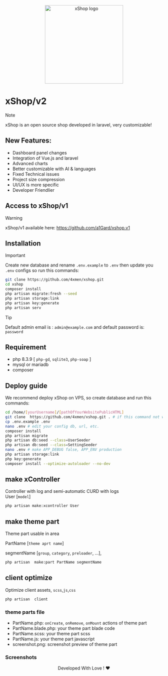 <div align="center">
    <img width="250" src="resources/images/xshop-logo.svg" alt="xShop logo">
</div>

# xShop/v2

> [!NOTE]
> xShop is an open source shop developed in laravel, very customizable!

## New Features:

- Dashboard panel changes
- Integration of Vue.js and laravel
- Advanced charts
- Better customizable with AI & languages
- Fixed Technical issues
- Project size compression
- UI/UX is more specific
- Developer Friendlier

## Access to xShop/v1
> [!WARNING]  
> xShop/v1 available here: <a href="https://github.com/a1Gard/xshop.v1">https://github.com/a1Gard/xshop.v1</a>


## Installation

> [!IMPORTANT]  
> Create new database and rename `.env.example` to `.env` then update you `.env` configs so run this commands:

```bash
git clone https://github.com/4xmen/xshop.git
cd xshop
composer install
php artisan migrate:fresh --seed
php artisan storage:link
php artisan key:generate
php artisan serv
```

> [!TIP]
> Default admin email is : `admin@example.com` and default password is: `password`

## Requirement

- php 8.3.9 [ `php-gd`, `sqlite3`, `php-soap` ]
- mysql or mariadb
- composer

## Deploy guide

We recommend deploy xShop on VPS, so create database and run this commands:

```bash
cd /home/[yourUsername]/[pathOfYourWebsitePublicHTML]
git clone  https://github.com/4xmen/xshop.git . # if this command not work make empty this folder
cp .env.example .env
nano .env # edit your config db, url, etc.
composer install
php artisan migrate
php artisan db:seed --class=UserSeeder
php artisan db:seed --class=SettingSeeder
nano .env # make APP_DEBUG false, APP_ENV production
php artisan storage:link
php key:generate
composer install --optimize-autoloader --no-dev
```

## make xController

Controller with log and semi-automatic CURD with logs  
User [`model`]

```bash
php artisan make:xcontroller User
```

## make theme part

Theme part usable in area

PartName [`theme aprt name`]

segmentName [`group`, `category`, `preloader`, ...],

```bash
php artisan  make:part PartName segmentName
```

## client optimize

Optimize client assets, `scss`,`js`,`css`

```bash
php artisan  client
```

### theme parts file

- PartName.php: `onCreate`, `onRemove`, `onMount` actions of theme part
- PartName.blade.php: your theme part blade code
- PartName.scss: your theme part scss
- PartName.js: your theme part javascript
- screenshot.png: screenshot preview of theme part

### Screenshots

<p align="center"> 
    Developed With Love ! ❤️
</p>



